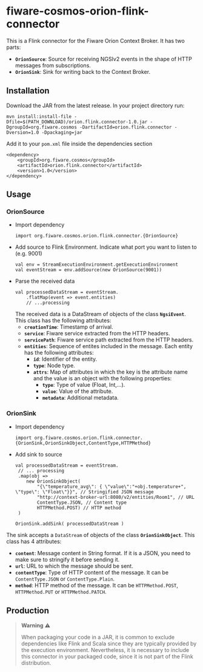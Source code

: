 # fiware-cosmos-orion-flink-connector

This is a Flink connector for the Fiware Orion Context Broker.
It has two parts:
 * **`OrionSource`**: Source for receiving NGSIv2 events in the shape of HTTP messages from subscriptions.
 * **`OrionSink`**: Sink for writing back to the Context Broker.

## Installation

Download the JAR from the latest release.
In your project directory run:
```
mvn install:install-file -Dfile=$(PATH_DOWNLOAD)/orion.flink.connector-1.0.jar -DgroupId=org.fiware.cosmos -DartifactId=orion.flink.connector -Dversion=1.0 -Dpackaging=jar
```

Add it to your `pom.xml` file inside the dependencies section
```
<dependency>
    <groupId>org.fiware.cosmos</groupId>
    <artifactId>orion.flink.connector</artifactId>
    <version>1.0</version>
</dependency>
```

## Usage
### OrionSource

* Import dependency
    ```
    import org.fiware.cosmos.orion.flink.connector.{OrionSource}
    ```
* Add source to Flink Environment. Indicate what port you want to listen to (e.g. 9001)
    ```
    val env = StreamExecutionEnvironment.getExecutionEnvironment
    val eventStream = env.addSource(new OrionSource(9001))
    ```
* Parse the received data
    ```
    val processedDataStream = eventStream.
        .flatMap(event => event.entities)
        // ...processing
    ```
    The received data is a DataStream of objects of the class **`NgsiEvent`**. This class has the following attributes:
    * **`creationTime`**: Timestamp of arrival.
    * **`service`**: Fiware service extracted from the HTTP headers.
    * **`servicePath`**: Fiware service path extracted from the HTTP headers.
    * **`entities`**: Sequence of entites included in the message. Each entity has the following attributes:
      * **`id`**: Identifier of the entity.
      * **`type`**: Node type.
      * **`attrs`**: Map of attributes in which the key is the attribute name and the value is an object with the following properties:
        * **`type`**: Type of value (Float, Int,...).
        * **`value`**: Value of the attribute.
        * **`metadata`**: Additional metadata.


### OrionSink
* Import dependency
    ```
    import org.fiware.cosmos.orion.flink.connector.{OrionSink,OrionSinkObject,ContentType,HTTPMethod}
    ```
* Add sink to source
    ```
    val processedDataStream = eventStream.
     // ... processing
     .map(obj =>
        new OrionSinkObject(
            "{\"temperature_avg\": { \"value\":"+obj.temperature+", \"type\": \"Float\"}}", // Stringified JSON message
            "http://context-broker-url:8080/v2/entities/Room1", // URL
            ContentType.JSON, // Content type
            HTTPMethod.POST) // HTTP method
     )

    OrionSink.addSink( processedDataStream )
    ```
The sink accepts a `DataStream` of objects of the class **`OrionSinkObject`**. This class has 4 attributes:
 - **`content`**: Message content in String format. If it is a JSON, you need to make sure to stringify it before sending it.
 - **`url`**: URL to which the message should be sent.
 - **`contentType`**: Type of HTTP content of the message. It can be `ContentType.JSON` or `ContentType.Plain`.
 - **`method`**: HTTP method of the message. It can be `HTTPMethod.POST`, `HTTPMethod.PUT` or `HTTPMethod.PATCH`.

 ## Production
>**Warning** :warning:
>
>When packaging your code in a JAR, it is common to exclude dependencies like Flink and Scala since they are typically provided by the execution environment. Nevertheless, it is necessary to include this connector in your packaged code, since it is not part of the Flink distribution.
